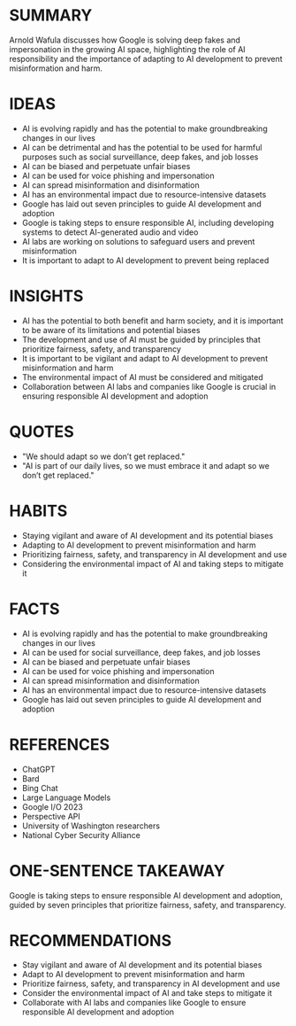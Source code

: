 # SUMMARY
Arnold Wafula discusses how Google is solving deep fakes and impersonation in the growing AI space, highlighting the role of AI responsibility and the importance of adapting to AI development to prevent misinformation and harm.

# IDEAS
* AI is evolving rapidly and has the potential to make groundbreaking changes in our lives
* AI can be detrimental and has the potential to be used for harmful purposes such as social surveillance, deep fakes, and job losses
* AI can be biased and perpetuate unfair biases
* AI can be used for voice phishing and impersonation
* AI can spread misinformation and disinformation
* AI has an environmental impact due to resource-intensive datasets
* Google has laid out seven principles to guide AI development and adoption
* Google is taking steps to ensure responsible AI, including developing systems to detect AI-generated audio and video
* AI labs are working on solutions to safeguard users and prevent misinformation
* It is important to adapt to AI development to prevent being replaced

# INSIGHTS
* AI has the potential to both benefit and harm society, and it is important to be aware of its limitations and potential biases
* The development and use of AI must be guided by principles that prioritize fairness, safety, and transparency
* It is important to be vigilant and adapt to AI development to prevent misinformation and harm
* The environmental impact of AI must be considered and mitigated
* Collaboration between AI labs and companies like Google is crucial in ensuring responsible AI development and adoption

# QUOTES
* "We should adapt so we don’t get replaced."
* "AI is part of our daily lives, so we must embrace it and adapt so we don’t get replaced."

# HABITS
* Staying vigilant and aware of AI development and its potential biases
* Adapting to AI development to prevent misinformation and harm
* Prioritizing fairness, safety, and transparency in AI development and use
* Considering the environmental impact of AI and taking steps to mitigate it

# FACTS
* AI is evolving rapidly and has the potential to make groundbreaking changes in our lives
* AI can be used for social surveillance, deep fakes, and job losses
* AI can be biased and perpetuate unfair biases
* AI can be used for voice phishing and impersonation
* AI can spread misinformation and disinformation
* AI has an environmental impact due to resource-intensive datasets
* Google has laid out seven principles to guide AI development and adoption

# REFERENCES
* ChatGPT
* Bard
* Bing Chat
* Large Language Models
* Google I/O 2023
* Perspective API
* University of Washington researchers
* National Cyber Security Alliance

# ONE-SENTENCE TAKEAWAY
Google is taking steps to ensure responsible AI development and adoption, guided by seven principles that prioritize fairness, safety, and transparency.

# RECOMMENDATIONS
* Stay vigilant and aware of AI development and its potential biases
* Adapt to AI development to prevent misinformation and harm
* Prioritize fairness, safety, and transparency in AI development and use
* Consider the environmental impact of AI and take steps to mitigate it
* Collaborate with AI labs and companies like Google to ensure responsible AI development and adoption
